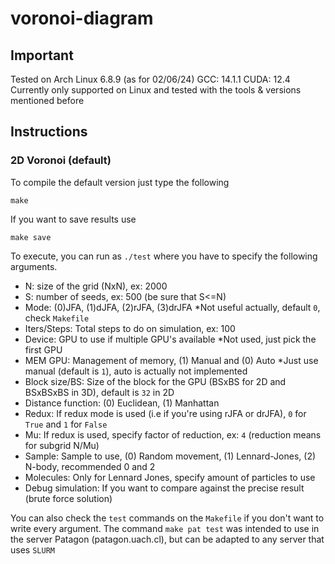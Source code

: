 # voronoi-diagram
## Important
Tested on Arch Linux 6.8.9 (as for 02/06/24)
GCC: 14.1.1
CUDA: 12.4
Currently only supported on Linux and tested with the tools & versions mentioned before
## Instructions
### 2D Voronoi (default)
To compile the default version just type the following
```
make
```
If you want to save results use
```
make save
```
To execute, you can run as ```./test``` where you have to specify the following arguments.
- N: size of the grid (NxN), ex: 2000
- S: number of seeds, ex: 500 (be sure that S<=N)
- Mode: (0)JFA, (1)dJFA, (2)rJFA, (3)drJFA *Not useful actually, default ```0```, check ```Makefile```
- Iters/Steps: Total steps to do on simulation, ex: 100
- Device: GPU to use if multiple GPU's available *Not used, just pick the first GPU
- MEM GPU: Management of memory, (1) Manual and (0) Auto *Just use manual (default is ```1```), auto is actually not implemented
- Block size/BS: Size of the block for the GPU (BSxBS for 2D and BSxBSxBS in 3D), default is ```32``` in 2D
- Distance function: (0) Euclidean, (1) Manhattan
- Redux: If redux mode is used (i.e if you're using rJFA or drJFA), ```0``` for ```True``` and ```1``` for ```False```
- Mu: If redux is used, specify factor of reduction, ex: ```4``` (reduction means for subgrid N/Mu)
- Sample: Sample to use, (0) Random movement, (1) Lennard-Jones, (2) N-body, recommended 0 and 2
- Molecules: Only for Lennard Jones, specify amount of particles to use
- Debug simulation: If you want to compare against the precise result (brute force solution)

You can also check the ```test``` commands on the ```Makefile``` if you don't want to write every argument.
The command ```make pat test``` was intended to use in the server Patagon (patagon.uach.cl), but can be adapted to any server that uses ```SLURM```